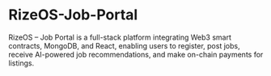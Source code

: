 # RizeOS-Job-Portal
RizeOS – Job Portal is a full-stack platform integrating Web3 smart contracts, MongoDB, and React, enabling users to register, post jobs, receive AI-powered job recommendations, and make on-chain payments for listings.
